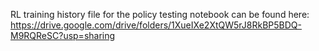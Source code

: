 RL training history file for the policy testing notebook can be found here: https://drive.google.com/drive/folders/1XueIXe2XtQW5rJ8RkBP5BDQ-M9RQReSC?usp=sharing
